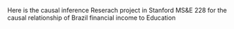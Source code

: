 Here is the causal inference Reserach project in Stanford MS&E 228 for the causal relationship of Brazil financial income to Education
